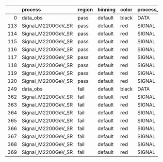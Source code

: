 |     | process            | region   | binning   | color   | process_type   |   scale | variation   | source_filename                                              | source_histname    | alias              | title           |   combine_idx |    lnN |   shapes | syst_type   | direction   | variation_alias   |
|----:|:-------------------|:---------|:----------|:--------|:---------------|--------:|:------------|:-------------------------------------------------------------|:-------------------|:-------------------|:----------------|--------------:|-------:|---------:|:------------|:------------|:------------------|
|   0 | data_obs           | pass     | default   | black   | DATA           |       1 | nominal     | ./histograms_for_2DAlphabet_v11/EaDM_Cosmics_Data_SR.root    | hpass              | Cosmics_Data_SR    | Cosmics_Data_SR |           nan | nan    |      nan | nan         | nan         | nan               |
| 113 | Signal_M2200GeV_SR | pass     | default   | red     | SIGNAL         |       1 | lumi        | ./histograms_for_2DAlphabet_v11/EaDM_Signal_M2200GeV_SR.root | hpass              | Signal_M2200GeV_SR | DM signal       |           nan |   1.05 |      nan | lnN         | nan         | nan               |
| 114 | Signal_M2200GeV_SR | pass     | default   | red     | SIGNAL         |       1 | RNN         | ./histograms_for_2DAlphabet_v11/EaDM_Signal_M2200GeV_SR.root | hpass_RNNsyst_up   | Signal_M2200GeV_SR | DM signal       |           nan | nan    |        1 | shapes      | Up          | RNNsyst           |
| 115 | Signal_M2200GeV_SR | pass     | default   | red     | SIGNAL         |       1 | RNN         | ./histograms_for_2DAlphabet_v11/EaDM_Signal_M2200GeV_SR.root | hpass_RNNsyst_down | Signal_M2200GeV_SR | DM signal       |           nan | nan    |        1 | shapes      | Down        | RNNsyst           |
| 116 | Signal_M2200GeV_SR | pass     | default   | red     | SIGNAL         |       1 | pT          | ./histograms_for_2DAlphabet_v11/EaDM_Signal_M2200GeV_SR.root | hpass_pTsyst_up    | Signal_M2200GeV_SR | DM signal       |           nan | nan    |        1 | shapes      | Up          | pTsyst            |
| 117 | Signal_M2200GeV_SR | pass     | default   | red     | SIGNAL         |       1 | pT          | ./histograms_for_2DAlphabet_v11/EaDM_Signal_M2200GeV_SR.root | hpass_pTsyst_down  | Signal_M2200GeV_SR | DM signal       |           nan | nan    |        1 | shapes      | Down        | pTsyst            |
| 118 | Signal_M2200GeV_SR | pass     | default   | red     | SIGNAL         |       1 | t0          | ./histograms_for_2DAlphabet_v11/EaDM_Signal_M2200GeV_SR.root | hpass_t0syst_up    | Signal_M2200GeV_SR | DM signal       |           nan | nan    |        1 | shapes      | Up          | t0syst            |
| 119 | Signal_M2200GeV_SR | pass     | default   | red     | SIGNAL         |       1 | t0          | ./histograms_for_2DAlphabet_v11/EaDM_Signal_M2200GeV_SR.root | hpass_t0syst_down  | Signal_M2200GeV_SR | DM signal       |           nan | nan    |        1 | shapes      | Down        | t0syst            |
| 120 | Signal_M2200GeV_SR | pass     | default   | red     | SIGNAL         |       1 | nominal     | ./histograms_for_2DAlphabet_v11/EaDM_Signal_M2200GeV_SR.root | hpass              | Signal_M2200GeV_SR | DM signal       |           nan | nan    |      nan | nan         | nan         | nan               |
| 249 | data_obs           | fail     | default   | black   | DATA           |       1 | nominal     | ./histograms_for_2DAlphabet_v11/EaDM_Cosmics_Data_SR.root    | hfail              | Cosmics_Data_SR    | Cosmics_Data_SR |           nan | nan    |      nan | nan         | nan         | nan               |
| 362 | Signal_M2200GeV_SR | fail     | default   | red     | SIGNAL         |       1 | lumi        | ./histograms_for_2DAlphabet_v11/EaDM_Signal_M2200GeV_SR.root | hfail              | Signal_M2200GeV_SR | DM signal       |           nan |   1.05 |      nan | lnN         | nan         | nan               |
| 363 | Signal_M2200GeV_SR | fail     | default   | red     | SIGNAL         |       1 | RNN         | ./histograms_for_2DAlphabet_v11/EaDM_Signal_M2200GeV_SR.root | hfail_RNNsyst_up   | Signal_M2200GeV_SR | DM signal       |           nan | nan    |        1 | shapes      | Up          | RNNsyst           |
| 364 | Signal_M2200GeV_SR | fail     | default   | red     | SIGNAL         |       1 | RNN         | ./histograms_for_2DAlphabet_v11/EaDM_Signal_M2200GeV_SR.root | hfail_RNNsyst_down | Signal_M2200GeV_SR | DM signal       |           nan | nan    |        1 | shapes      | Down        | RNNsyst           |
| 365 | Signal_M2200GeV_SR | fail     | default   | red     | SIGNAL         |       1 | pT          | ./histograms_for_2DAlphabet_v11/EaDM_Signal_M2200GeV_SR.root | hfail_pTsyst_up    | Signal_M2200GeV_SR | DM signal       |           nan | nan    |        1 | shapes      | Up          | pTsyst            |
| 366 | Signal_M2200GeV_SR | fail     | default   | red     | SIGNAL         |       1 | pT          | ./histograms_for_2DAlphabet_v11/EaDM_Signal_M2200GeV_SR.root | hfail_pTsyst_down  | Signal_M2200GeV_SR | DM signal       |           nan | nan    |        1 | shapes      | Down        | pTsyst            |
| 367 | Signal_M2200GeV_SR | fail     | default   | red     | SIGNAL         |       1 | t0          | ./histograms_for_2DAlphabet_v11/EaDM_Signal_M2200GeV_SR.root | hfail_t0syst_up    | Signal_M2200GeV_SR | DM signal       |           nan | nan    |        1 | shapes      | Up          | t0syst            |
| 368 | Signal_M2200GeV_SR | fail     | default   | red     | SIGNAL         |       1 | t0          | ./histograms_for_2DAlphabet_v11/EaDM_Signal_M2200GeV_SR.root | hfail_t0syst_down  | Signal_M2200GeV_SR | DM signal       |           nan | nan    |        1 | shapes      | Down        | t0syst            |
| 369 | Signal_M2200GeV_SR | fail     | default   | red     | SIGNAL         |       1 | nominal     | ./histograms_for_2DAlphabet_v11/EaDM_Signal_M2200GeV_SR.root | hfail              | Signal_M2200GeV_SR | DM signal       |           nan | nan    |      nan | nan         | nan         | nan               |